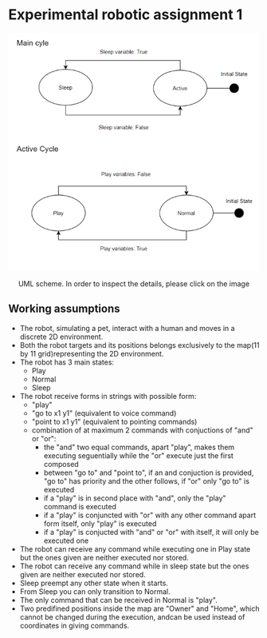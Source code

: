 # Experimental robotic assignment 1


<p align="center">
  <img src="https://github.com/Matt98x/Experimental_assignment1/blob/main/Images/Finite_state_machines.PNG?raw=true "Title"">
</p>
<p align="center">
  UML scheme. In order to inspect the details, please click on the image
</p>

## Working assumptions

* The robot, simulating a pet, interact with a human and moves in a discrete 2D environment.
* Both the robot targets and its positions belongs exclusively to the map(11 by 11 grid)representing the 2D environment.
* The robot has 3 main states:
	- Play
	- Normal
	- Sleep
* The robot receive forms in strings with possible form:
	- "play"	
	- "go to x1 y1" (equivalent to voice command)
	- "point to x1 y1" (equivalent to pointing commands)
	- combination of at maximum 2 commands with conjuctions of "and" or "or":
		- the "and" two equal commands, apart "play", makes them executing seguentially while the "or" execute just the first composed
		- between "go to" and "point to", if an and conjuction is provided, "go to" has priority and the other follows, if "or" only "go to" is executed
		- if a "play" is in second place with "and", only the "play" command is executed
		- if a "play" is conjuncted with "or" with any other command apart form itself, only "play" is executed
		- if a "play" is conjucted with "and" or "or" with itself, it will only be executed one
* The robot can receive any command while executing one in Play state but the ones given are neither executed nor stored.
* The robot can receive any command while in sleep state but the ones given are neither executed nor stored.
* Sleep preempt any other state when it starts.
* From Sleep you can only transition to Normal.
* The only command that can be received in Normal is "play".
* Two predifined positions inside the map are "Owner" and "Home", which cannot be changed during the execution, andcan be used instead of coordinates in giving commands.

